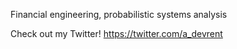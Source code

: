 Financial engineering, probabilistic systems analysis

Check out my Twitter!
https://twitter.com/a_devrent
